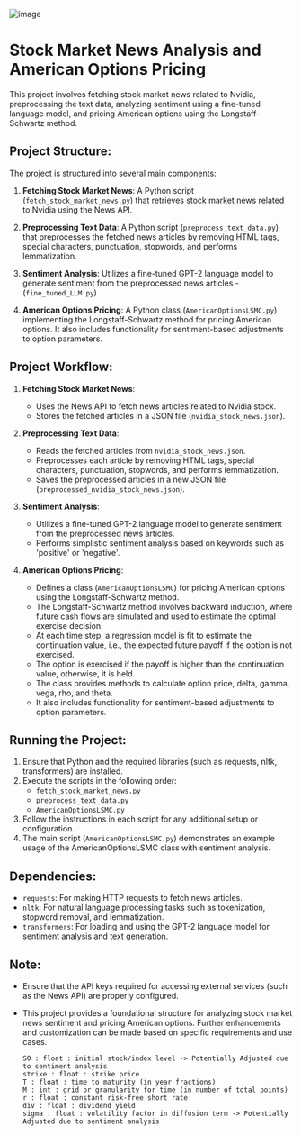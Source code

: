 ![image](https://github.com/AtharvaBeesen/OptionsPricingModelWithSentimentAnalysis/assets/86427671/47f80562-c760-48fe-923f-0502a2ddb3b6)

# Stock Market News Analysis and American Options Pricing

This project involves fetching stock market news related to Nvidia, preprocessing the text data, analyzing sentiment using a fine-tuned language model, and pricing American options using the Longstaff-Schwartz method.

## Project Structure:

The project is structured into several main components:

1. **Fetching Stock Market News**: A Python script (`fetch_stock_market_news.py`) that retrieves stock market news related to Nvidia using the News API.

2. **Preprocessing Text Data**: A Python script (`preprocess_text_data.py`) that preprocesses the fetched news articles by removing HTML tags, special characters, punctuation, stopwords, and performs lemmatization.

3. **Sentiment Analysis**: Utilizes a fine-tuned GPT-2 language model to generate sentiment from the preprocessed news articles - (`fine_tuned_LLM.py`)

4. **American Options Pricing**: A Python class (`AmericanOptionsLSMC.py`) implementing the Longstaff-Schwartz method for pricing American options. It also includes functionality for sentiment-based adjustments to option parameters.

## Project Workflow:

1. **Fetching Stock Market News**:
   - Uses the News API to fetch news articles related to Nvidia stock.
   - Stores the fetched articles in a JSON file (`nvidia_stock_news.json`).

2. **Preprocessing Text Data**:
   - Reads the fetched articles from `nvidia_stock_news.json`.
   - Preprocesses each article by removing HTML tags, special characters, punctuation, stopwords, and performs lemmatization.
   - Saves the preprocessed articles in a new JSON file (`preprocessed_nvidia_stock_news.json`).

3. **Sentiment Analysis**:
   - Utilizes a fine-tuned GPT-2 language model to generate sentiment from the preprocessed news articles.
   - Performs simplistic sentiment analysis based on keywords such as 'positive' or 'negative'.

4. **American Options Pricing**:
   - Defines a class (`AmericanOptionsLSMC`) for pricing American options using the Longstaff-Schwartz method.
   - The Longstaff-Schwartz method involves backward induction, where future cash flows are simulated and used to estimate the optimal exercise decision.
   - At each time step, a regression model is fit to estimate the continuation value, i.e., the expected future payoff if the option is not exercised.
   - The option is exercised if the payoff is higher than the continuation value, otherwise, it is held.
   - The class provides methods to calculate option price, delta, gamma, vega, rho, and theta.
   - It also includes functionality for sentiment-based adjustments to option parameters.

## Running the Project:

1. Ensure that Python and the required libraries (such as requests, nltk, transformers) are installed.
2. Execute the scripts in the following order:
   - `fetch_stock_market_news.py`
   - `preprocess_text_data.py`
   - `AmericanOptionsLSMC.py`
3. Follow the instructions in each script for any additional setup or configuration.
4. The main script (`AmericanOptionsLSMC.py`) demonstrates an example usage of the AmericanOptionsLSMC class with sentiment analysis.

## Dependencies:

- `requests`: For making HTTP requests to fetch news articles.
- `nltk`: For natural language processing tasks such as tokenization, stopword removal, and lemmatization.
- `transformers`: For loading and using the GPT-2 language model for sentiment analysis and text generation.

## Note:

- Ensure that the API keys required for accessing external services (such as the News API) are properly configured.
- This project provides a foundational structure for analyzing stock market news sentiment and pricing American options. Further enhancements and customization can be made based on specific requirements and use cases.



      S0 : float : initial stock/index level -> Potentially Adjusted due to sentiment analysis
      strike : float : strike price
      T : float : time to maturity (in year fractions)
      M : int : grid or granularity for time (in number of total points)
      r : float : constant risk-free short rate
      div : float : dividend yield
      sigma : float : volatility factor in diffusion term -> Potentially Adjusted due to sentiment analysis
